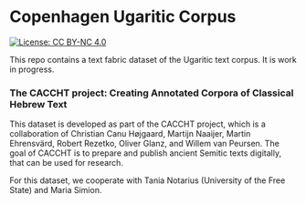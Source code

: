 # Copenhagen Ugaritic Corpus

[![License: CC BY-NC 4.0](https://img.shields.io/badge/License-CC_BY--NC_4.0-lightgrey.svg)](https://creativecommons.org/licenses/by-nc/4.0/)

This repo contains a text fabric dataset of the Ugaritic text corpus. It is work in progress.

### The CACCHT project: Creating Annotated Corpora of Classical Hebrew Text
This dataset is developed as part of the CACCHT project, which is a collaboration of Christian Canu Højgaard, Martijn Naaijer, Martin Ehrensvärd, Robert Rezetko, Oliver Glanz, and Willem van Peursen. The goal of CACCHT is to prepare and publish ancient Semitic texts digitally, that can be used for research.

For this dataset, we cooperate with Tania Notarius (University of the Free State) and Maria Simion.
